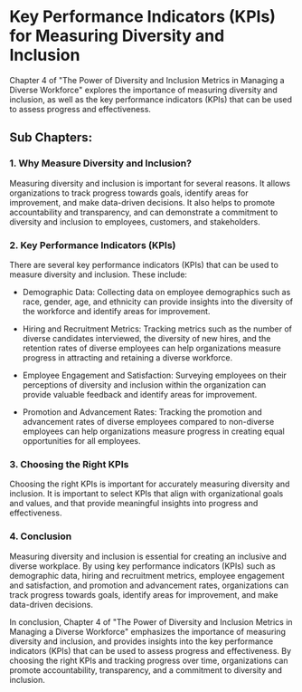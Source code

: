 Key Performance Indicators (KPIs) for Measuring Diversity and Inclusion
=====================================================================================================================

Chapter 4 of "The Power of Diversity and Inclusion Metrics in Managing a Diverse Workforce" explores the importance of measuring diversity and inclusion, as well as the key performance indicators (KPIs) that can be used to assess progress and effectiveness.

Sub Chapters:
-------------

### 1. Why Measure Diversity and Inclusion?

Measuring diversity and inclusion is important for several reasons. It allows organizations to track progress towards goals, identify areas for improvement, and make data-driven decisions. It also helps to promote accountability and transparency, and can demonstrate a commitment to diversity and inclusion to employees, customers, and stakeholders.

### 2. Key Performance Indicators (KPIs)

There are several key performance indicators (KPIs) that can be used to measure diversity and inclusion. These include:

* Demographic Data: Collecting data on employee demographics such as race, gender, age, and ethnicity can provide insights into the diversity of the workforce and identify areas for improvement.

* Hiring and Recruitment Metrics: Tracking metrics such as the number of diverse candidates interviewed, the diversity of new hires, and the retention rates of diverse employees can help organizations measure progress in attracting and retaining a diverse workforce.

* Employee Engagement and Satisfaction: Surveying employees on their perceptions of diversity and inclusion within the organization can provide valuable feedback and identify areas for improvement.

* Promotion and Advancement Rates: Tracking the promotion and advancement rates of diverse employees compared to non-diverse employees can help organizations measure progress in creating equal opportunities for all employees.

### 3. Choosing the Right KPIs

Choosing the right KPIs is important for accurately measuring diversity and inclusion. It is important to select KPIs that align with organizational goals and values, and that provide meaningful insights into progress and effectiveness.

### 4. Conclusion

Measuring diversity and inclusion is essential for creating an inclusive and diverse workplace. By using key performance indicators (KPIs) such as demographic data, hiring and recruitment metrics, employee engagement and satisfaction, and promotion and advancement rates, organizations can track progress towards goals, identify areas for improvement, and make data-driven decisions.

In conclusion, Chapter 4 of "The Power of Diversity and Inclusion Metrics in Managing a Diverse Workforce" emphasizes the importance of measuring diversity and inclusion, and provides insights into the key performance indicators (KPIs) that can be used to assess progress and effectiveness. By choosing the right KPIs and tracking progress over time, organizations can promote accountability, transparency, and a commitment to diversity and inclusion.
